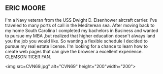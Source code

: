 

 
    
    
 
  
  <h2>ERIC MOORE</h2>
  

  <body>
  	I'm a Navy veteran from the USS Dwight D. Eisenhower aircraft carrier. I've traveled to many ports of call in the Mediterean sea. After moving back to my home South Carolina I completed my bachelors in Business and wanted to pursue my MBA ,but realized that higher education doesn't always land you the job you would like. So wanting a flexible schedule I decided to pursue my real estate license. I'm looking for a chance to learn how to create web pages that can give the browser a excellent experience. CLEMSON TIGER FAN.
 
 <img src=CVN69.jpg" alt="CVN69" height="200"width="200">
  
      

   
      


      
     

  
      


    
  </body>
